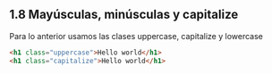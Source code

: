 ## 1.8 Mayúsculas, minúsculas y capitalize

Para lo anterior usamos las clases uppercase, capitalize y lowercase

``` html
<h1 class="uppercase">Hello world</h1>
<h1 class="capitalize">Hello world</h1>
```

